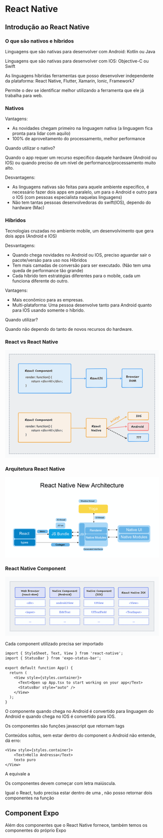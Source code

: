 # React Native

## Introdução ao React Native

### O que são nativos e híbridos

Linguagens que são nativas para desenvolver com Android: Kotlin ou Java

Linguagens que são nativas para desenvolver com IOS: Objective-C ou Swift

As linguagens híbridas ferramentas que posso desenvolver independente da plataforma: React Native, Flutter, Xamarin, Ionic, Framework7

Permite o dev se identificar melhor utilizando a ferramenta que ele já trabalha para web.

### Nativos

Vantagens: 

* As novidades chegam primeiro na linguagem nativa (a linguagem fica pronta para lidar com aquilo)
* 100% de aproveitamento do processamento, melhor performance

Quando utilizar o nativo?

Quando o app requer um recurso especifico daquele hardware (Android ou IOS) ou quando preciso de um nível de performance/processamento muito alto.

Desvantagens:

* As linguagens nativas são feitas para aquele ambiente especifico, é necessário fazer dois apps em paralelo, um para o Android e outro para o IOS (com pessoas especialista naquelas linguagens)
* Não tem tantas pessoas desenvolvedoras do swift(IOS), dependo do hardware (Mac)

### Híbridos

Tecnologias cruzadas no ambiente mobile, um desenvolvimento que gera dois apps (Android e IOS)

Desvantagens: 

* Quando chega novidades no Android ou IOS, preciso aguardar sair o pacote/versão para uso nos Híbridos
* Tem mais camadas de conversão para ser executado. (Não tem uma queda de performance tão grande)
* Cada híbrido tem estratégias diferentes para o mobile, cada um funciona diferente do outro.

Vantagens:

* Mais econômico para as empresas.
* Multi-plataforma: Uma pessoa desenvolve tanto para Android quanto para IOS usando somente o híbrido.

Quando utilizar?

Quando não dependo do tanto de novos recursos do hardware.

### React vs React Native

![ReactJS vs React Native](./tldraw/react-vs-reactNative.png)

### Arquitetura React Native

![Architecture React Native](./tldraw/react-native-new-architecture.png)

### React Native Component 

![React Native Component](./tldraw/react-native-jsx.png)

Cada component utilizado precisa ser importado

```
import { StyleSheet, Text, View } from 'react-native';
import { StatusBar } from 'expo-status-bar';

export default function App() {
  return (
    <View style={styles.container}>
      <Text>Open up App.tsx to start working on your app</Text>
      <StatusBar style="auto" />
    </View>
  );
}
```

O componente quando chega no Android é convertido para linguagem do Android e quando chega no IOS é convertido para IOS.

Os componentes são funções javascript que retornam tags

Conteúdos soltos, sem estar dentro do component o Android não entende, dá erro:

```
<View style={styles.container}>
    <Text>Hello Andressa</Text>
    texto puro
</View>
```

A <View> equivale a <div>

Os componentes devem começar com letra maiúscula.

Igual o React, tudo precisa estar dentro de uma <View>, não posso retornar dois componentes na função

## Component Expo

Além dos componentes que o React Native fornece, também temos os componentes do próprio Expo